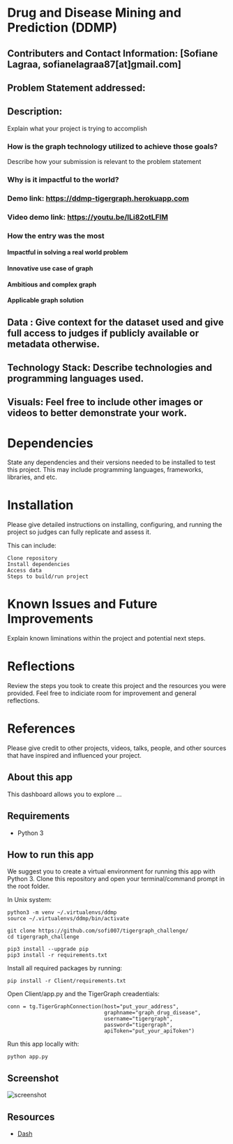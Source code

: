 # Drug and Disease Mining and Prediction (DDMP)

## Contributers and Contact Information: [Sofiane Lagraa, sofianelagraa87[at]gmail.com]

## Problem Statement addressed:

## Description:
Explain what your project is trying to accomplish 

### How is the graph technology utilized to achieve those goals?

Describe how your submission is relevant to the problem statement

### Why is it impactful to the world?

### Demo link: https://ddmp-tigergraph.herokuapp.com

### Video demo link: https://youtu.be/lLi82otLFlM

### How the entry was the most
#### Impactful in solving a real world problem


#### Innovative use case of graph


#### Ambitious and complex graph


#### Applicable graph solution

## Data : Give context for the dataset used and give full access to judges if publicly available or metadata otherwise.
## Technology Stack: Describe technologies and programming languages used.
## Visuals: Feel free to include other images or videos to better demonstrate your work.


# Dependencies

State any dependencies and their versions needed to be installed to test this project. This may include programming languages, frameworks, libraries, and etc.

# Installation

Please give detailed instructions on installing, configuring, and running the project so judges can fully replicate and assess it.

This can include:

    Clone repository
    Install dependencies
    Access data
    Steps to build/run project

# Known Issues and Future Improvements

Explain known liminations within the project and potential next steps.

# Reflections

Review the steps you took to create this project and the resources you were provided. Feel free to indiciate room for improvement and general reflections.

# References

Please give credit to other projects, videos, talks, people, and other sources that have inspired and influenced your project.

## About this app

This dashboard allows you to explore ...

## Requirements

* Python 3

## How to run this app

We suggest you to create a virtual environment for running this app with Python 3. Clone this repository 
and open your terminal/command prompt in the root folder.


In Unix system:
```
python3 -m venv ~/.virtualenvs/ddmp
source ~/.virtualenvs/ddmp/bin/activate

git clone https://github.com/sofi007/tigergraph_challenge/
cd tigergraph_challenge

pip3 install --upgrade pip
pip3 install -r requirements.txt

```

Install all required packages by running:
```
pip install -r Client/requirements.txt
```



Open Client/app.py and the TigerGraph creadentials:
```
conn = tg.TigerGraphConnection(host="put_your_address",
                               graphname="graph_drug_disease",
                               username="tigergraph",
                               password="tigergraph",
                               apiToken="put_your_apiToken")
```



Run this app locally with:
```
python app.py
```

## Screenshot

![screenshot](img/screencapture.png)

## Resources

* [Dash](https://dash.plot.ly/)

